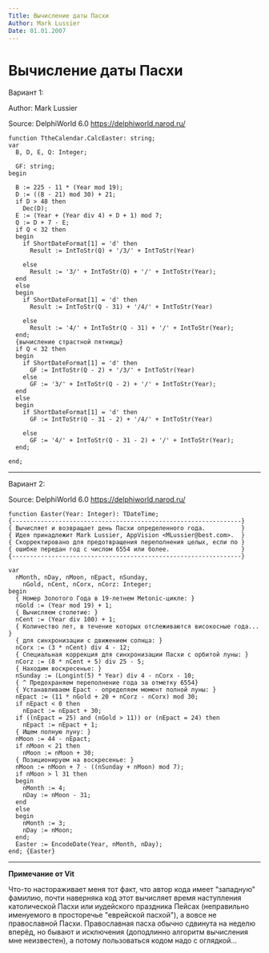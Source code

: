 ```yaml
---
Title: Вычисление даты Пасхи
Author: Mark Lussier 
Date: 01.01.2007
---
```



Вычисление даты Пасхи
=====================

Вариант 1:

Author: Mark Lussier 

Source: DelphiWorld 6.0 <https://delphiworld.narod.ru/>

    function TtheCalendar.CalcEaster: string;
    var
      B, D, E, Q: Integer;
     
      GF: string;
    begin
     
      B := 225 - 11 * (Year mod 19);
      D := ((B - 21) mod 30) + 21;
      if D > 48 then
        Dec(D);
      E := (Year + (Year div 4) + D + 1) mod 7;
      Q := D + 7 - E;
      if Q < 32 then
      begin
        if ShortDateFormat[1] = 'd' then
          Result := IntToStr(Q) + '/3/' + IntToStr(Year)
     
        else
          Result := '3/' + IntToStr(Q) + '/' + IntToStr(Year);
      end
      else
      begin
        if ShortDateFormat[1] = 'd' then
          Result := IntToStr(Q - 31) + '/4/' + IntToStr(Year)
     
        else
          Result := '4/' + IntToStr(Q - 31) + '/' + IntToStr(Year);
      end;
      {вычисление страстной пятницы}
      if Q < 32 then
      begin
        if ShortDateFormat[1] = 'd' then
          GF := IntToStr(Q - 2) + '/3/' + IntToStr(Year)
        else
          GF := '3/' + IntToStr(Q - 2) + '/' + IntToStr(Year);
      end
      else
      begin
        if ShortDateFormat[1] = 'd' then
          GF := IntToStr(Q - 31 - 2) + '/4/' + IntToStr(Year)
     
        else
          GF := '4/' + IntToStr(Q - 31 - 2) + '/' + IntToStr(Year);
      end;
     
    end;


------------------------------------------------------------------------

Вариант 2:

Source: DelphiWorld 6.0 <https://delphiworld.narod.ru/>

    function Easter(Year: Integer): TDateTime;
    {----------------------------------------------------------------}
    { Вычисляет и возвращает день Пасхи определенного года.          }
    { Идея принадлежит Mark Lussier, AppVision <MLussier@best.com>.  }
    { Скорректировано для предотвращения переполнения целых, если по }
    { ошибке передан год с числом 6554 или более.                    }
    {----------------------------------------------------------------}
     
    var
      nMonth, nDay, nMoon, nEpact, nSunday,
        nGold, nCent, nCorx, nCorz: Integer;
    begin
      { Номер Золотого Года в 19-летнем Metonic-цикле: }
      nGold := (Year mod 19) + 1;
      { Вычисляем столетие: }
      nCent := (Year div 100) + 1;
      { Количество лет, в течение которых отслеживаются високосные года... }
      { для синхронизации с движением солнца: }
      nCorx := (3 * nCent) div 4 - 12;
      { Специальная коррекция для синхронизации Пасхи с орбитой луны: }
      nCorz := (8 * nCent + 5) div 25 - 5;
      { Находим воскресенье: }
      nSunday := (Longint(5) * Year) div 4 - nCorx - 10;
      { ^ Предохраняем переполнение года за отметку 6554}
      { Устанавливаем Epact - определяем момент полной луны: }
      nEpact := (11 * nGold + 20 + nCorz - nCorx) mod 30;
      if nEpact < 0 then
        nEpact := nEpact + 30;
      if ((nEpact = 25) and (nGold > 11)) or (nEpact = 24) then
        nEpact := nEpact + 1;
      { Ищем полную луну: }
      nMoon := 44 - nEpact;
      if nMoon < 21 then
        nMoon := nMoon + 30;
      { Позиционируем на воскресенье: }
      nMoon := nMoon + 7 - ((nSunday + nMoon) mod 7);
      if nMoon > l 31 then
      begin
        nMonth := 4;
        nDay := nMoon - 31;
      end
      else
      begin
        nMonth := 3;
        nDay := nMoon;
      end;
      Easter := EncodeDate(Year, nMonth, nDay);
    end; {Easter}


------------------------------------------------------------------------

**Примечание от Vit**

Что-то настораживает меня тот факт, что автор кода имеет "западную"
фамилию, почти наверняка код этот вычисляет время наступления
католической Пасхи или иудейского праздника Пейсах (неправильно
именуемого в просторечье "еврейской пасхой"), а вовсе не православной
Пасхи. Православная пасха обычно сдвинута на неделю вперёд, но бывают и
исключения (доподлинно алгоритм вычисления мне неизвестен), а потому
пользоваться кодом надо с оглядкой...
